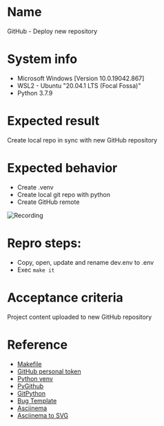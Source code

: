 # Name
GitHub - Deploy new repository
# System info
- Microsoft Windows [Version 10.0.19042.867]
- WSL2 - Ubuntu "20.04.1 LTS (Focal Fossa)"
- Python 3.7.9
# Expected result
Create local repo in sync with new GitHub repository
# Expected behavior
- Create .venv
- Create local git repo with python
- Create GitHub remote

![Recording](https://github.com/Comm3/tutorial-cool-hall/blob/origin/main/recording.svg)

# Repro steps:
- Copy, open, update and rename dev.env to .env
- Exec `make it`
# Acceptance criteria
Project content uploaded to new GitHub repository
# Reference
- [Makefile](https://dev.to/yankee/streamline-projects-using-makefile-28fe)
- [GitHub personal token](https://docs.github.com/en/github/authenticating-to-github/creating-a-personal-access-token)
- [Python venv](https://docs.python.org/3/library/venv.html)
- [PyGithub](https://pygithub.readthedocs.io/en/latest/introduction.html)
- [GitPython](https://gitpython.readthedocs.io/en/stable/index.html)
- [Bug Template](https://docs.microsoft.com/en-us/azure/devops/boards/backlogs/manage-bugs?view=azure-devops&tabs=new-web-form)
- [Asciinema](https://asciinema.org/docs/how-it-works)
- [Asciinema to SVG](https://github.com/marionebl/svg-term-cli)
